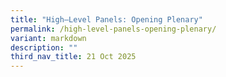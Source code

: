 ```yaml
---
title: "High–Level Panels: Opening Plenary"
permalink: /high-level-panels-opening-plenary/
variant: markdown
description: ""
third_nav_title: 21 Oct 2025
---
```

